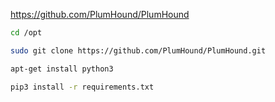 https://github.com/PlumHound/PlumHound

```bash 
cd /opt
```

```bash 
sudo git clone https://github.com/PlumHound/PlumHound.git
```

```bash 
apt-get install python3
```

```bash 
pip3 install -r requirements.txt
```
